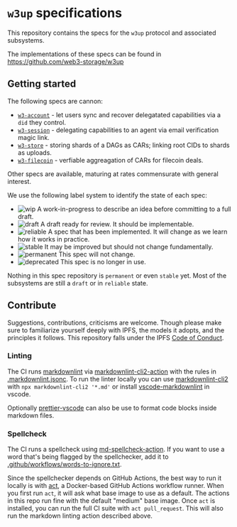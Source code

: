 # `w3up` specifications

This repository contains the specs for the `w3up` protocol and associated subsystems.

The implementations of these specs can be found in <https://github.com/web3-storage/w3up>

## Getting started

The following specs are cannon:

- [`w3-account`](./w3-account.md) - let users sync and recover delegatated capabilities via a `did` they control.
- [`w3-session`](./w3-session.md) - delegating capabilities to an agent via email verification magic link.
- [`w3-store`](./w3-store.md) - storing shards of a DAGs as CARs; linking root CIDs to shards as uploads.
- [`w3-filecoin`](./w3-filecoin.md) - verfiable aggreagation of CARs for filecoin deals.

Other specs are available, maturing at rates commensurate with general interest.

We use the following label system to identify the state of each spec:

- ![wip](https://img.shields.io/badge/status-wip-orange.svg?style=flat-square) A work-in-progress to describe an idea before committing to a full draft.
- ![draft](https://img.shields.io/badge/status-draft-yellow.svg?style=flat-square) A draft ready for review. It should be implementable.
- ![reliable](https://img.shields.io/badge/status-reliable-green.svg?style=flat-square) A spec that has been implemented. It will change as we learn how it works in practice.
- ![stable](https://img.shields.io/badge/status-stable-brightgreen.svg?style=flat-square) It may be improved but should not change fundamentally.
- ![permanent](https://img.shields.io/badge/status-permanent-blue.svg?style=flat-square) This spec will not change.
- ![deprecated](https://img.shields.io/badge/status-deprecated-red.svg?style=flat-square) This spec is no longer in use.

Nothing in this spec repository is `permanent` or even `stable` yet. Most of the subsystems are still a `draft` or in `reliable` state.

## Contribute

Suggestions, contributions, criticisms are welcome. Though please make sure to familiarize yourself deeply with IPFS, the models it adopts, and the principles it follows.
This repository falls under the IPFS [Code of Conduct](https://github.com/ipfs/community/blob/master/code-of-conduct.md).

### Linting

The CI runs [markdownlint](https://github.com/DavidAnson/markdownlint) via [markdownlint-cli2-action](https://github.com/marketplace/actions/markdownlint-cli2-action) with the rules in [.markdownlint.jsonc](.markdownlint.jsonc). To run the linter locally you can use [markdownlint-cli2](https://github.com/DavidAnson/markdownlint-cli2) with `npx markdownlint-cli2 '*.md'` or install [vscode-markdownlint](https://marketplace.visualstudio.com/items?itemName=DavidAnson.vscode-markdownlint) in vscode.

Optionally [prettier-vscode](https://github.com/prettier/prettier-vscode) can also be use to format code blocks inside markdown files.

### Spellcheck

The CI runs a spellcheck using [md-spellcheck-action](https://github.com/matheus23/md-spellcheck-action). If you want to use a word that's being flagged by the spellchecker, add it to [.github/workflows/words-to-ignore.txt](./.github/workflows/words-to-ignore.txt).

Since the spellchecker depends on GitHub Actions, the best way to run it locally is with [act](https://github.com/nektos/act), a Docker-based GitHub Actions workflow runner. When you first run `act`, it will ask what base image to use as a default. The actions in this repo run fine with the default "medium" base image. Once `act` is installed, you can run the full CI suite with `act pull_request`. This will also run the markdown linting action described above.
